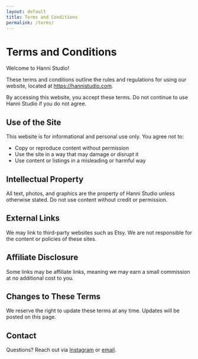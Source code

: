 ```yaml
---
layout: default
title: Terms and Conditions
permalink: /terms/
---
```

# Terms and Conditions

Welcome to Hanni Studio!

These terms and conditions outline the rules and regulations for using our website, located at https://hannistudio.com.

By accessing this website, you accept these terms. Do not continue to use Hanni Studio if you do not agree.

## Use of the Site

This website is for informational and personal use only. You agree not to:
- Copy or reproduce content without permission
- Use the site in a way that may damage or disrupt it
- Use content or listings in a misleading or harmful way

## Intellectual Property

All text, photos, and graphics are the property of Hanni Studio unless otherwise stated. Do not use content without credit or permission.

## External Links

We may link to third-party websites such as Etsy. We are not responsible for the content or policies of these sites.

## Affiliate Disclosure

Some links may be affiliate links, meaning we may earn a small commission at no additional cost to you.

## Changes to These Terms

We reserve the right to update these terms at any time. Updates will be posted on this page.

## Contact

Questions? Reach out via [Instagram](https://instagram.com/hannistudios_) or [email](mailto:hello@hannistudio.com).
